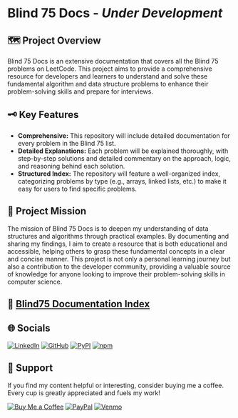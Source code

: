 # Blind 75 Docs - _Under Development_

## 🗺️ Project Overview

Blind 75 Docs is an extensive documentation that covers all the Blind 75 problems on LeetCode. This project aims to provide a comprehensive resource for developers and learners to understand and solve these fundamental algorithm and data structure problems to enhance their problem-solving skills and prepare for interviews.

## 🗝️ Key Features

- **Comprehensive:** This repository will include detailed documentation for every problem in the Blind 75 list.
- **Detailed Explanations:** Each problem will be explained thoroughly, with step-by-step solutions and detailed commentary on the approach, logic, and reasoning behind each solution.
- **Structured Index:** The repository will feature a well-organized index, categorizing problems by type (e.g., arrays, linked lists, etc.) to make it easy for users to find specific problems.

## 🎯 Project Mission

The mission of Blind 75 Docs is to deepen my understanding of data structures and algorithms through practical examples. By documenting and sharing my findings, I aim to create a resource that is both educational and accessible, helping others to grasp these fundamental concepts in a clear and concise manner. This project is not only a personal learning journey but also a contribution to the developer community, providing a valuable source of knowledge for anyone looking to improve their problem-solving skills in computer science.

## 📑 [Blind75 Documentation Index](./blind75-collection/index.md)

## 🌐 Socials

[![LinkedIn](https://img.shields.io/badge/LinkedIn-%230077B5.svg?logo=linkedin&logoColor=white)](https://linkedin.com/in/tzm01)
[![GitHub](https://img.shields.io/badge/GitHub-black?logo=github&logoColor=white)](https://github.com/TheCyberLocal)
[![PyPI](https://img.shields.io/badge/PyPI-3776AB?logo=pypi&logoColor=white)](https://pypi.org/user/TheCyberLocal/)
[![npm](https://img.shields.io/badge/npm-%23FFFFFF.svg?logo=npm&logoColor=D00000)](https://www.npmjs.com/~thecyberlocal)

## 💖 Support

If you find my content helpful or interesting, consider buying me a coffee. Every cup is greatly appreciated and fuels my work!

[![Buy Me a Coffee](https://img.shields.io/badge/-buy_me_a%C2%A0coffee-gray?logo=buy-me-a-coffee)](https://buymeacoffee.com/thecyberlocal)
[![PayPal](https://img.shields.io/badge/PayPal-00457C?logo=paypal&logoColor=white)](https://www.paypal.com/paypalme/TheCyberLocal)
[![Venmo](https://img.shields.io/badge/Venmo-008CFF?logo=venmo&logoColor=white)](https://www.venmo.com/TheCyberLocal)
